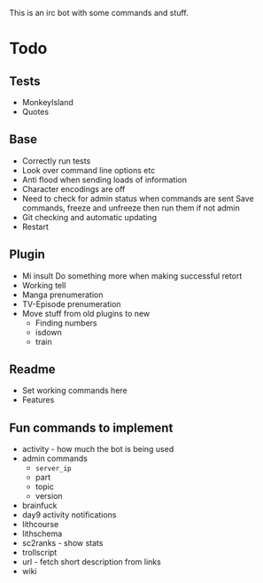 This is an irc bot with some commands and stuff.

Todo
====

Tests
-----
* MonkeyIsland
* Quotes

Base
----
* Correctly run tests
* Look over command line options etc
* Anti flood when sending loads of information
* Character encodings are off
* Need to check for admin status when commands are sent
    Save commands, freeze and unfreeze then run them if not admin
* Git checking and automatic updating
* Restart

Plugin
------
* Mi insult
    Do something more when making successful retort
* Working tell
* Manga prenumeration
* TV-Episode prenumeration
* Move stuff from old plugins to new
    * Finding numbers
    * isdown
    * train

Readme
------
* Set working commands here
* Features

Fun commands to implement
-------------------------
* activity - how much the bot is being used
* admin commands
    * `server_ip`
    * part
    * topic
    * version
* brainfuck
* day9 activity notifications
* lithcourse
* lithschema
* sc2ranks - show stats
* trollscript
* url - fetch short description from links
* wiki


